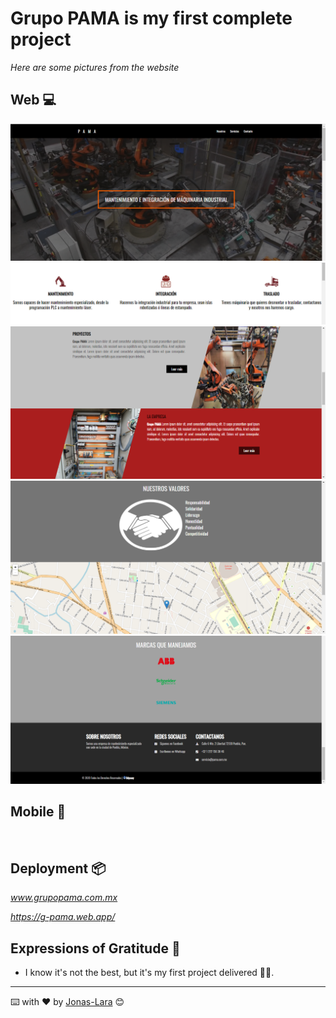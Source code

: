 # Grupo PAMA is my first complete project

_Here are some pictures from the website_

## Web 💻


<img src=/img/Web/1a.png alt=""/>

<img src=/img/Web/2a.png alt=""/>

<img src=/img/Web/3a.png alt=""/>

<img src=/img/Web/4a.png alt=""/>

<img src=/img/Web/5a.png alt=""/>


## Mobile 📱


<img src=/img/Móvil/1p.png alt=""/>

<img src=/img/Móvil/2p.png alt=""/>

<img src=/img/Móvil/3p.png alt=""/>

<img src=/img/Móvil/4p.png alt=""/>

<img src=/img/Móvil/5p.png alt=""/>

<img src=/img/Móvil/6p.png alt=""/>

<img src=/img/Móvil/7p.png alt=""/>


## Deployment 📦

_www.grupopama.com.mx_

_https://g-pama.web.app/_

## Expressions of Gratitude 🎁

* I know it's not the best, but it's my first project delivered 🤦‍♂️.

---
⌨️ with ❤️ by [Jonas-Lara](https://github.com/Jonas-Lara) 😊
